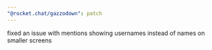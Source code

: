 ```yaml
---
"@rocket.chat/gazzodown": patch
---
```


fixed an issue with mentions showing usernames instead of names on smaller screens
